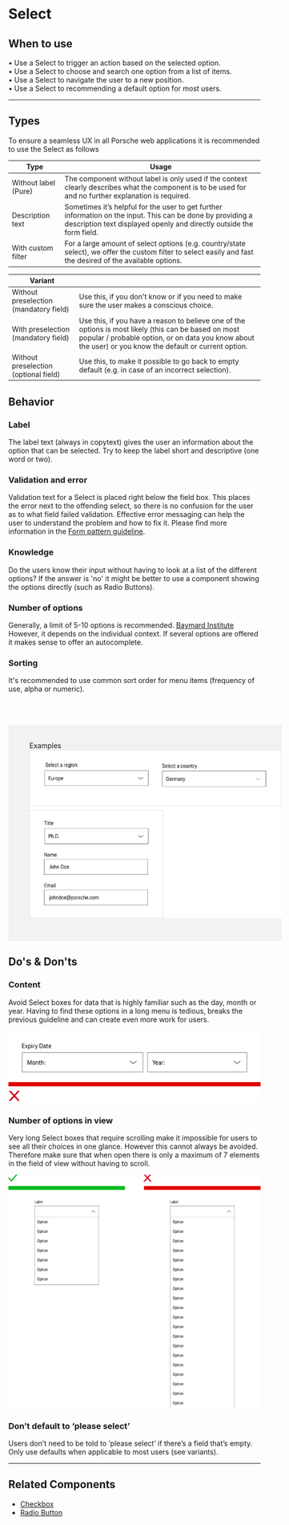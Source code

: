# Select

## When to use
  • Use a Select to trigger an action based on the selected option.  
  • Use a Select to choose and search one option from a list of items.  
  • Use a Select to navigate the user to a new position.  
  • Use a Select to recommending a default option for most users.

---

## Types

To ensure a seamless UX in all Porsche web applications it is recommended to use the Select as follows

| Type | Usage |
|----|----|
| Without label (Pure) | The component without label is only used if the context clearly describes what the component is to be used for and no further explanation is required. |
| Description text | Sometimes it’s helpful for the user to get further information on the input. This can be done by providing a description text displayed openly and directly outside the form field. |
| With custom filter | For a large amount of select options (e.g. country/state select), we offer the custom filter to select easily and fast the desired of the available options. |

| Variant |  |
|----|----|
| Without preselection (mandatory field) | Use this, if you don't know or if you need to make sure the user makes a conscious choice. |
| With preselection (mandatory field) | Use this, if you have a reason to believe one of the options is most likely (this can be based on most popular / probable option, or on data you know about the user) or you know the default or current option. |
| Without preselection (optional field) | Use this, to make it possible to go back to empty default (e.g. in case of an incorrect selection). |



## Behavior

### Label
The label text (always in copytext) gives the user an information about the option that can be selected. Try to keep the label short and descriptive (one word or two).

### Validation and error
Validation text for a Select is placed right below the field box. This places the error next to the offending select,
so there is no confusion for the user as to what field failed validation. Effective error messaging can help the user to understand the problem and how to fix it. Please find more information in the [Form pattern guideline](#/patterns/forms).

### Knowledge
Do the users know their input without having to look at a list of the different options? If the answer is 'no' it might be better to use a component showing the options directly (such as Radio Buttons).

### Number of options
Generally, a limit of 5-10 options is recommended. [Baymard Institute](https://baymard.com/blog/drop-down-usability) However, it depends on the individual context. If several options are offered it makes sense to offer an autocomplete.

### Sorting
It's recommended to use common sort order for menu items (frequency of use, alpha or numeric).


<div style="background:#F2F2F2; width:100%; margin-top: 64px; padding-top: 32px; padding-left: 42px; padding-bottom: 42px;">
   <p-headline variant="headline-3" tag="h3" style="margin-bottom: 24px;">Examples</p-headline>
   <img src="./assets/select-examples.png" alt="Examples for select usage" />
</div>

## Do's & Don'ts

### Content
Avoid Select boxes for data that is highly familiar such as the day, month or year. Having to find these options in a long menu is tedious, breaks the previous guideline and can create even more work for users.

![Example for alignment](./assets/select-dont-content.png)

### Number of options in view
Very long Select boxes that require scrolling make it impossible for users to see all their choices in one glance. However this cannot always be avoided. Therefore make sure that when open there is only a maximum of 7 elements in the field of view without having to scroll.

![Example for alignment](./assets/select-dont-items.png)

### Don’t default to ‘please select’
Users don’t need to be told to ‘please select’ if there’s a field that’s empty. Only use defaults when applicable to most users (see variants).

---

## Related Components

* [Checkbox](#/components/checkbox)
* [Radio Button](#/components/radio-button)

